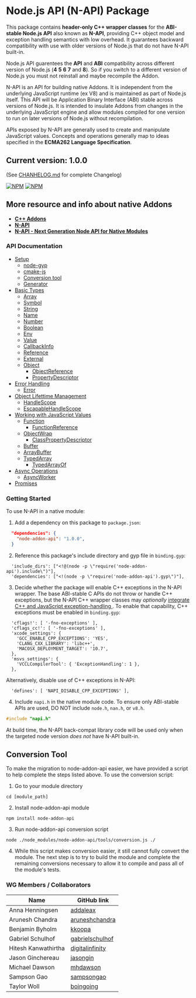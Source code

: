 # Node.js API (N-API) Package

This package contains **header-only C++ wrapper classes** for the **ABI-stable
Node.js API**  also known as **N-API**, providing C++ object model and exception
handling semantics with low overhead. It guarantees backward compatibility with 
use with older versions of Node.js that do not have N-API built-in.

Node.js API guarentees the **API** and **ABI** compatibility across different 
version of Node.js (**4** **5** **6** **7** and **8**). So if you switch to a 
different version of Node.js you must not reinstall and maybe recompile the 
Addon.

N-API is an API for building native Addons. It is independent from the underlying
JavaScript runtime (ex V8) and is maintained as part of Node.js itself. This API 
will be Application Binary Interface (ABI) stable across versions of Node.js. It 
is intended to insulate Addons from changes in the underlying JavaScript engine 
and allow modules compiled for one version to run on later versions of Node.js 
without recompilation.

APIs exposed by N-API are generally used to create and manipulate JavaScript 
values. Concepts and operations generally map to ideas specified in the 
**ECMA262 Language Specification**.

## **Current version: 1.0.0**

(See [CHANHELOG.md](CHANGELOG.md) for complete Changelog)

[![NPM](https://nodei.co/npm/node-addon-api.png?downloads=true&downloadRank=true)](https://nodei.co/npm/dode-addon-api/) [![NPM](https://nodei.co/npm-dl/node-addon-api.png?months=6&height=1)](https://nodei.co/npm/dode-addon-api/)

## More resource and info about native Addons
  - **[C++ Addons](https://nodejs.org/dist/latest/docs/api/addons.html)**
  - **[N-API](https://nodejs.org/dist/latest/docs/api/n-api.html)**
  - **[N-API - Next Generation Node API for Native Modules](https://youtu.be/-Oniup60Afs)**


### API Documentation

 - [Setup](doc/setup.md)
    - [node-gyp](doc/node-gyp.md)
    - [cmake-js](doc/cmake-js.md)
    - [Conversion tool](doc/conversion-tool.md)
    - [Generator](doc/generator.md)
 - [Basic Types](doc/basic_types.md)
    - [Array](doc/array.md)  
    - [Symbol](doc/symbol.md) 
    - [String](doc/string.md) 
    - [Name](doc/name.md) 
    - [Number](doc/number.md) 
    - [Boolean](doc/boolean.md) 
    - [Env](doc/env.md) 
    - [Value](doc/value.md) 
    - [CallbackInfo](doc/callbackinfo.md) 
    - [Reference](doc/reference.md) 
    - [External](doc/external.md) 
    - [Object](doc/object.md)
        - [ObjectReference](doc/object_reference.md)
        - [PropertyDescriptor](doc/property_descriptor.md)  
 - [Error Handling](doc/error_handling.md)
    - [Error](doc/error.md)
 - [Object Lifettime Management](doc/object_lifetime_management.md)
    - [HandleScope](doc/handle_scope.md)
    - [EscapableHandleScope](doc/escapable_handle_scope.md)
 - [Working with JavaScript Values](doc/working_with_javascript_values.md)
    - [Function](doc/function.md)
        - [FunctionReference](doc/function_reference.md)
    - [ObjectWrap](doc/object_wrap.md)
        - [ClassPropertyDescriptor](doc/class_property_descriptor.md)
    - [Buffer](doc/buffer.md)
    - [ArrayBuffer](doc/array_buffer.md)
    - [TypedArray](doc/typed_array.md)
      - [TypedArrayOf](doc/typed_array_of.md)
 - [Async Operations](doc/async_operations.md)
    - [AsyncWorker](async_worker.md)
 - [Promises](doc/promises.md)

### Getting Started

To use N-API in a native module:
  1. Add a dependency on this package to `package.json`:
```json
  "dependencies": {
    "node-addon-api": "1.0.0",
  }
```

  2. Reference this package's include directory and gyp file in `binding.gyp`:
```gyp
  'include_dirs': ["<!@(node -p \"require('node-addon-api').include\")"],
  'dependencies': ["<!(node -p \"require('node-addon-api').gyp\")"],
```

  3. Decide whether the package will enable C++ exceptions in the N-API wrapper.
     The base ABI-stable C APIs do not throw or handle C++ exceptions, but the
     N-API C++ wrapper classes may _optionally_
     [integrate C++ and JavaScript exception-handling
     ](https://nodejs.github.io/node-addon-api/class_napi_1_1_error.html).
     To enable that capability, C++ exceptions must be enabled in `binding.gyp`:
```gyp
  'cflags!': [ '-fno-exceptions' ],
  'cflags_cc!': [ '-fno-exceptions' ],
  'xcode_settings': {
    'GCC_ENABLE_CPP_EXCEPTIONS': 'YES',
    'CLANG_CXX_LIBRARY': 'libc++',
    'MACOSX_DEPLOYMENT_TARGET': '10.7',
  },
  'msvs_settings': {
    'VCCLCompilerTool': { 'ExceptionHandling': 1 },
  },
```
  Alternatively, disable use of C++ exceptions in N-API:
```gyp
  'defines': [ 'NAPI_DISABLE_CPP_EXCEPTIONS' ],
```

  4. Include `napi.h` in the native module code.
     To ensure only ABI-stable APIs are used, DO NOT include
     `node.h`, `nan.h`, or `v8.h`.
```C++
#include "napi.h"
```

At build time, the N-API back-compat library code will be used only when the
targeted node version *does not* have N-API built-in.

## Conversion Tool
To make the migration to node-addon-api easier, we have provided a script to help
complete the steps listed above. To use the conversion script:
  1. Go to your module directory
```
cd [module_path]
```
  2. Install node-addon-api module
```
npm install node-addon-api
```
  3. Run node-addon-api conversion script
```
node ./node_modules/node-addon-api/tools/conversion.js ./
```
  4. While this script makes conversion easier, it still cannot fully convert
the module. The next step is to try to build the module and complete the
remaining conversions necessary to allow it to compile and pass all of the
module's tests.


<a name="collaborators"></a>
### WG Members / Collaborators
| Name                | GitHub link                                           |
| ------------------- | ----------------------------------------------------- |
| Anna Henningsen     | [addaleax](https://github.com/addaleax)               |
| Arunesh Chandra     | [aruneshchandra](https://github.com/aruneshchandra)   |
| Benjamin Byholm     | [kkoopa](https://github.com/kkoopa)                   |
| Gabriel Schulhof    | [gabrielschulhof](https://github.com/gabrielschulhof) |
| Hitesh Kanwathirtha | [digitalinfinity](https://github.com/digitalinfinity) |
| Jason Ginchereau    | [jasongin](https://github.com/jasongin)               |
| Michael Dawson      | [mhdawson](https://github.com/mhdawson)               |
| Sampson Gao         | [sampsongao](https://github.com/sampsongao)           |
| Taylor Woll         | [boingoing](https://github.com/boingoing)             |
